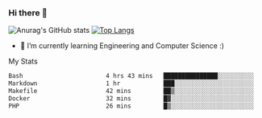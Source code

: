 ### Hi there 👋

![Anurag's GitHub stats](https://github-readme-stats.vercel.app/api?username=MatteoIorio11&show_icons=true&theme=dark) 
[![Top Langs](https://github-readme-stats.vercel.app/api/top-langs/?username=MatteoIorio11&theme=dark)](https://github.com/MatteoIorio11/github-readme-stats)

- 🌱 I’m currently learning Engineering and Computer Science :)

<!--
**MatteoIorio11/MatteoIorio11** is a ✨ _special_ ✨ repository because its `README.md` (this file) appears on your GitHub profile.

Here are some ideas to get you started:

- 🔭 I’m currently working on ...
- 🌱 I’m currently learning ...
- 👯 I’m looking to collaborate on ...
- 🤔 I’m looking for help with ...
- 💬 Ask me about ...
- 📫 How to reach me: ...
- 😄 Pronouns: ...
- ⚡ Fun fact: ...
-->
My Stats
<!--START_SECTION:waka-->

```txt
Bash                       4 hrs 43 mins   ███████████████░░░░░░░░░░   59.44 %
Markdown                   1 hr            ███░░░░░░░░░░░░░░░░░░░░░░   12.62 %
Makefile                   42 mins         ██▒░░░░░░░░░░░░░░░░░░░░░░   08.98 %
Docker                     32 mins         █▓░░░░░░░░░░░░░░░░░░░░░░░   06.81 %
PHP                        26 mins         █▒░░░░░░░░░░░░░░░░░░░░░░░   05.55 %
```

<!--END_SECTION:waka-->
